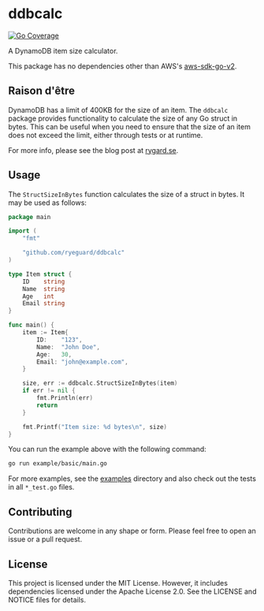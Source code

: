 # ddbcalc

[![Go Coverage](https://github.com/ryeguard/ddbcalc/wiki/coverage.svg)](https://raw.githack.com/wiki/ryeguard/ddbcalc/coverage.html)

A DynamoDB item size calculator.

This package has no dependencies other than AWS's [aws-sdk-go-v2](https://github.com/aws/aws-sdk-go-v2).

## Raison d'être

DynamoDB has a limit of 400KB for the size of an item. The `ddbcalc` package provides functionality to calculate the size of any Go struct in bytes. This can be useful when you need to ensure that the size of an item does not exceed the limit, either through tests or at runtime.

For more info, please see the blog post at [rygard.se](https://www.rygard.se/blog/240220_dynamodb_item_size/240220_dynamodb_item_size.html).

## Usage

The `StructSizeInBytes` function calculates the size of a struct in bytes. It may be used as follows:

```go
package main

import (
	"fmt"

	"github.com/ryeguard/ddbcalc"
)

type Item struct {
	ID    string
	Name  string
	Age   int
	Email string
}

func main() {
	item := Item{
		ID:    "123",
		Name:  "John Doe",
		Age:   30,
		Email: "john@example.com",
	}

	size, err := ddbcalc.StructSizeInBytes(item)
	if err != nil {
		fmt.Println(err)
		return
	}

	fmt.Printf("Item size: %d bytes\n", size)
}
```

You can run the example above with the following command:

```sh
go run example/basic/main.go
```

For more examples, see the [examples](./examples) directory and also check out the tests in all `*_test.go` files.

## Contributing

Contributions are welcome in any shape or form. Please feel free to open an issue or a pull request.

## License

This project is licensed under the MIT License. However, it includes dependencies licensed under the Apache License 2.0. See the LICENSE and NOTICE files for details.
